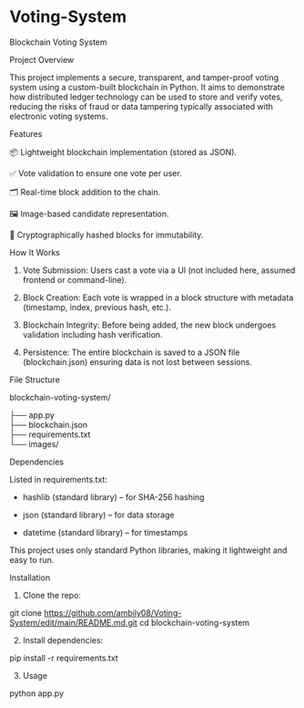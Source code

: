 # Voting-System

 Blockchain Voting System

 Project Overview

This project implements a secure, transparent, and tamper-proof voting system using a custom-built blockchain in Python. It aims to demonstrate how distributed ledger technology can be used to store and verify votes, reducing the risks of fraud or data tampering typically associated with electronic voting systems.

 Features

📦 Lightweight blockchain implementation (stored as JSON).

✅ Vote validation to ensure one vote per user.

🗂️ Real-time block addition to the chain.

🖼️ Image-based candidate representation.

🔐 Cryptographically hashed blocks for immutability.

How It Works

1. Vote Submission: Users cast a vote via a UI (not included here, assumed frontend or command-line).

2. Block Creation: Each vote is wrapped in a block structure with metadata (timestamp, index, previous hash, etc.).

3. Blockchain Integrity: Before being added, the new block undergoes validation including hash verification.

4. Persistence: The entire blockchain is saved to a JSON file (blockchain.json) ensuring data is not lost between sessions.

 File Structure

blockchain-voting-system/

├── app.py               
├── blockchain.json       
├── requirements.txt      
└── images/

Dependencies

Listed in requirements.txt:

* hashlib (standard library) – for SHA-256 hashing

* json (standard library) – for data storage

* datetime (standard library) – for timestamps

This project uses only standard Python libraries, making it lightweight and easy to run.

 Installation

1. Clone the repo:
   
git clone https://github.com/ambily08/Voting-System/edit/main/README.md.git
cd blockchain-voting-system

2. Install dependencies:

pip install -r requirements.txt

3.  Usage

python app.py

